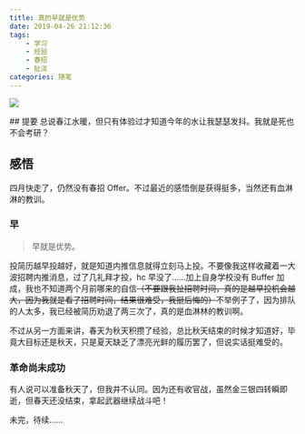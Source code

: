 ```yaml
---
title: 真的早就是优势
date: 2019-04-26 21:12:36
tags: 
    - 学习
    - 经验
    - 春招
    - 扯淡
categories: 随笔
---
```


<p align="center">
</p>
    <img  src='https://yiyun-1253940215.cos.ap-shanghai.myqcloud.com/20190117142231.png' class="full-class">
</p>
## 提要
总说春江水暖，但只有体验过才知道今年的水让我瑟瑟发抖。我就是死也不会考研？

<!--more-->
## 感悟
四月快走了，仍然没有春招 Offer。不过最近的感悟倒是获得挺多，当然还有血淋淋的教训。

### 早
> 早就是优势。

投简历越早投越好，就是知道内推信息就得立刻马上投。不要像我这样收藏着一大波招聘内推消息，过了几礼拜才投，hc 早没了……加上自身学校没有 Buffer 加成，我也不知道两个月前哪来的自信~~（不要跟我扯招聘时间，真的是越早投机会越大，因为我就是看了招聘时间，结果很难受，我挺后悔的）~~不举例子了，因为排队的人太多，我已经被简历劝退了两三次了，真的是血淋林的教训啊。

不过从另一方面来讲，春天为秋天积攒了经验，总比秋天结束的时候才知道好，毕竟大目标还是秋天，只是夏天缺乏了漂亮光鲜的履历罢了，但说实话挺难受的。

### 革命尚未成功
有人说可以准备秋天了，但我并不认同。因为还有收官战，虽然金三银四转瞬即逝，但春天还没结束，拿起武器继续战斗吧！

未完，待续……